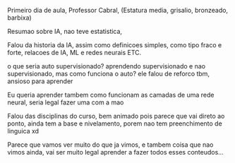 Primeiro dia de aula, Professor Cabral, (Estatura media, grisalio, bronzeado, barbixa)

Resumao sobre IA, nao teve estatistica,

Falou da historia da IA, assim como definicoes simples, como tipo fraco e forte, relacoes de IA, ML e redes neurais ETC.

o que seria auto supervisionado?
aprendendo supervisionado e nao supervisionado, mas como funciona o auto? ele falou de reforco tbm, ansioso para aprender

Eu queria aprender tambem como funcionam as camadas de uma rede neural, seria legal fazer uma com a mao

Falou das disciplinas do curso, bem animado pois parece que vai direto ao ponto, ainda tem a base e nivelamento, porem nao tem preenchimento de linguica xd

Parece que vamos ver muito do que ja vimos, e tambem coisa que nao vimos ainda, vai ser muito legal aprender a fazer todos esses conteudos...


